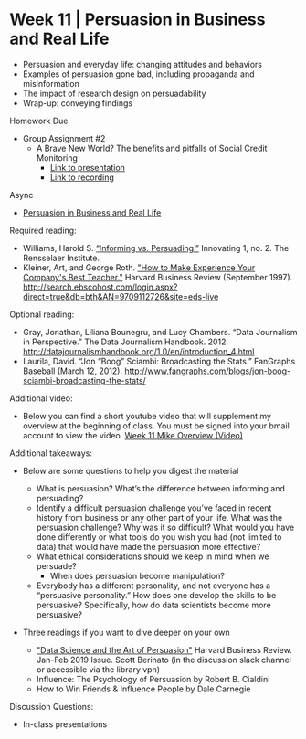 # Week 11 | Persuasion in Business and Real Life
* Persuasion and everyday life: changing attitudes and behaviors
* Examples of persuasion gone bad, including propaganda and misinformation
* The impact of research design on persuadability
* Wrap-up: conveying findings

Homework Due
* Group Assignment #2
  * A Brave New World? The benefits and pitfalls of Social Credit Monitoring
    * [Link to presentation](https://drive.google.com/open?id=1HehgdvXWxEHCN0OgFPKh2IllZemi-ccTe8zo_edtIWM)
    * [Link to recording](https://drive.google.com/open?id=1jvOaEy-rT_gA0bgNyRmJIPOhHzaqtK6j)
    
Async
* [Persuasion in Business and Real Life](https://learn.datascience.berkeley.edu/ap/courses/266/sections/63f6d138-9c2e-4d9e-b9b1-4d2e70788eaf/coursework/courseModule/789e7935-43a9-497e-a9bf-9e2ddf72d497)

Required reading:
* Williams, Harold S. [“Informing vs. Persuading.”](./Informing_vs._Persuading.pdf) Innovating 1, no. 2. The Rensselaer Institute.
* Kleiner, Art, and George Roth. ["How to Make Experience Your Company's Best Teacher.”](./HOW_TO_MAKE_EXPERIENCE_YOUR_COMPANYS_BEST_TEACHER.pdf) Harvard Business Review (September 1997). http://search.ebscohost.com/login.aspx?direct=true&db=bth&AN=9709112726&site=eds-live

Optional reading:
* Gray, Jonathan, Liliana Bounegru, and Lucy Chambers. “Data Journalism in Perspective.” The Data Journalism Handbook. 2012. http://datajournalismhandbook.org/1.0/en/introduction_4.html
* Laurila, David. “Jon “Boog” Sciambi: Broadcasting the Stats.” FanGraphs Baseball (March 12, 2012). http://www.fangraphs.com/blogs/jon-boog-sciambi-broadcasting-the-stats/

Additional video:
* Below you can find a short youtube video that will supplement my overview at the beginning of class. You must be signed into your bmail account to view the video. [Week 11 Mike Overview (Video)](https://youtu.be/HXhU5ExxQDk)

Additional takeaways:
* Below are some questions to help you digest the material
  * What is persuasion? What’s the difference between informing and persuading?
  * Identify a difficult persuasion challenge you’ve faced in recent history from business or any other part of your life. What was the persuasion challenge? Why was it so difficult? What would you have done differently or what tools do you wish you had (not limited to data) that would have made the persuasion more effective?
  * What ethical considerations should we keep in mind when we persuade?
    * When does persuasion become manipulation?
  * Everybody has a different personality, and not everyone has a “persuasive personality.” How does one develop the skills to be persuasive? Specifically, how do data scientists become more persuasive?

* Three readings if you want to dive deeper on your own
  * ["Data Science and the Art of Persuasion"](./Data_Science_and_the_Art_of_Persuasion.pdf) Harvard Business Review. Jan-Feb 2019 Issue. Scott Berinato (in the discussion slack channel or accessible via the library vpn)
  * Influence: The Psychology of Persuasion by Robert B. Cialdini
  * How to Win Friends & Influence People by Dale Carnegie 


Discussion Questions:

* In-class presentations
